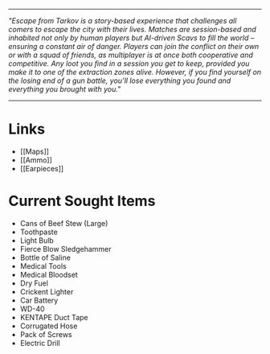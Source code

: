 
---
*"Escape from Tarkov is a story-based experience that challenges all comers to escape the city with their lives. Matches are session-based and inhabited not only by human players but AI-driven Scavs to fill the world – ensuring a constant air of danger. Players can join the conflict on their own or with a squad of friends, as multiplayer is at once both cooperative and competitive. Any loot you find in a session you get to keep, provided you make it to one of the extraction zones alive. However, if you find yourself on the losing end of a gun battle, you’ll lose everything you found and everything you brought with you."*

---

# Links

* [[Maps]]
* [[Ammo]]
* [[Earpieces]]

# Current Sought Items

* Cans of Beef Stew (Large)
* Toothpaste
* Light Bulb
* Fierce Blow Sledgehammer
* Bottle of Saline
* Medical Tools
* Medical Bloodset
* Dry Fuel
* Crickent Lighter
* Car Battery
* WD-40
* KENTAPE Duct Tape
* Corrugated Hose
* Pack of Screws
* Electric Drill
